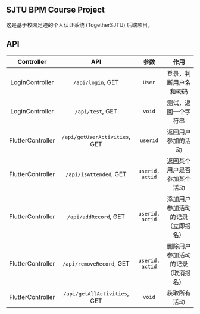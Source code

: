## SJTU BPM Course Project

这是基于校园足迹的个人认证系统 (TogetherSJTU) 后端项目。


## API

|    Controller     |              API              |      参数       |                作用                |
| :---------------: | :---------------------------: | :-------------: | :--------------------------------: |
|  LoginController  |       `/api/login`, GET       |     `User`      |       登录，判断用户名和密码       |
|  LoginController  |       `/api/test`, GET        |     `void`      |        测试，返回一个字符串        |
| FlutterController | `/api/getUserActivities`, GET |    `userid`     |         返回用户参加的活动         |
| FlutterController |    `/api/isAttended`, GET     | `userid, actid` |    返回某个用户是否参加某个活动    |
| FlutterController |     `/api/addRecord`, GET     | `userid, actid` | 添加用户参加活动的记录（立即报名） |
| FlutterController |   `/api/removeRecord`, GET    | `userid, actid` | 删除用户参加活动的记录（取消报名） |
| FlutterController | `/api/getAllActivities`, GET  |     `void`      |            获取所有活动            |


